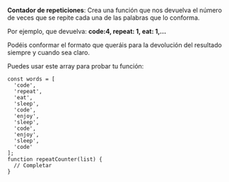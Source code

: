 **Contador de repeticiones**: Crea una función que nos devuelva el número de veces que se repite cada una de las palabras que lo conforma.

Por ejemplo, que devuelva: **code:4, repeat: 1, eat: 1,...**

Podéis conformar el formato que queráis para la devolución del resultado siempre y cuando sea claro.

Puedes usar este array para probar tu función:
```
const words = [
  'code',
  'repeat',
  'eat',
  'sleep',
  'code',
  'enjoy',
  'sleep',
  'code',
  'enjoy',
  'sleep',
  'code'
];
function repeatCounter(list) {
  // Completar
}
```